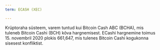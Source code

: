 ```yaml
---
term: ECASH (XEC)

---
```

Krüptoraha süsteem, varem tuntud kui Bitcoin Cash ABC (BCHA), mis tuleneb Bitcoin Cashi (BCH) kõva hargnemisest. ECashi hargnemine toimus 15. novembril 2020 plokis 661,647, mis tulenes Bitcoin Cashi kogukonna sisesest konfliktist.